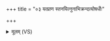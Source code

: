 +++
title = "०३ यत्प्राण स्तनयित्नुनाभिक्रन्दत्योषधीः"

+++
<details><summary>मूलम् (VS)</summary>

यत्प्रा॒ण स्त॑नयि॒त्नुना॑भि॒क्रन्द॒त्योष॑धीः।  
प्र वी॑यन्ते॒ गर्भा॑न्दध॒तेऽथो॑ ब॒ह्वीर्वि जा॑यन्ते ॥
</details>